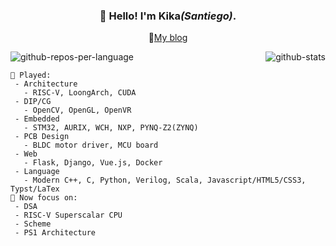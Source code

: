 <h3 align="center"> 👋 Hello! I'm Kika<i>(Santiego)</i>. </h3>

<p align="center">
 📝<a href="https://www.kika233.tech" target="_blank">My blog</a>
</p>

<div style="display: flex;justify-content: space-between;">
	<img src="http://github-profile-summary-cards.vercel.app/api/cards/repos-per-language?username=MrAMS&theme=github_dark"  alt="github-repos-per-language" />
	<img src="http://github-profile-summary-cards.vercel.app/api/cards/stats?username=MrAMS&theme=github_dark"  alt="github-stats" />
</div>

```
🔭 Played:
 - Architecture
   - RISC-V, LoongArch, CUDA
 - DIP/CG
   - OpenCV, OpenGL, OpenVR
 - Embedded
   - STM32, AURIX, WCH, NXP, PYNQ-Z2(ZYNQ) 
 - PCB Design
   - BLDC motor driver, MCU board
 - Web
   - Flask, Django, Vue.js, Docker
 - Language
   - Modern C++, C, Python, Verilog, Scala, Javascript/HTML5/CSS3, Typst/LaTex
🌱 Now focus on:
 - DSA
 - RISC-V Superscalar CPU
 - Scheme
 - PS1 Architecture
```


<!--
**MrAMS/MrAMS** is a ✨ _special_ ✨ repository because its `README.md` (this file) appears on your GitHub profile.

Here are some ideas to get you started:

- 🔭 I’m currently working on ...
- 🌱 I’m currently learning ...
- 👯 I’m looking to collaborate on ...
- 🤔 I’m looking for help with ...
- 💬 Ask me about ...
- 📫 How to reach me: ...
- 😄 Pronouns: ...
- ⚡ Fun fact: ...
-->

